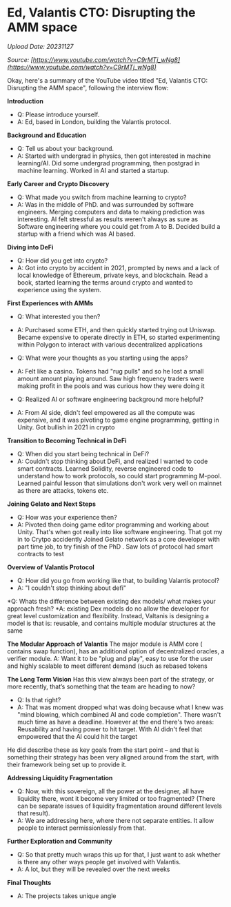 # Ed, Valantis CTO: Disrupting the AMM space

*Upload Date: 20231127*

*Source: [https://www.youtube.com/watch?v=C9rMTj_wNg8](https://www.youtube.com/watch?v=C9rMTj_wNg8)*


Okay, here's a summary of the YouTube video titled "Ed, Valantis CTO: Disrupting the AMM space", following the interview flow:

**Introduction**

*   Q: Please introduce yourself.
*   A: Ed, based in London, building the Valantis protocol.

**Background and Education**

*   Q: Tell us about your background.
*   A: Started with undergrad in physics, then got interested in machine learning/AI. Did some undergrad programming, then postgrad in machine learning. Worked in AI and started a startup.

**Early Career and Crypto Discovery**
* Q: What made you switch from machine learning to crypto?
* A: Was in the middle of PhD. and was surrounded by software engineers. Merging computers and data to making prediction was interesting. AI felt stressful as results weren't always as sure as Software engineering where you could get from A to B.
Decided build a startup with a friend which was AI based.

**Diving into DeFi**

*   Q: How did you get into crypto?
*   A: Got into crypto by accident in 2021, prompted by news and a lack of local knowledge of Ethereum, private keys, and blockchain. Read a book, started learning the terms around crypto and wanted to experience using the system.

**First Experiences with AMMs**

*   Q: What interested you then?
*   A: Purchased some ETH, and then quickly started trying out Uniswap. Became expensive to operate directly in ETH, so started experimenting within Polygon to interact with various decentralized applications

* Q: What were your thoughts as you starting using the apps?
* A:  Felt like a casino. Tokens had "rug pulls" and so he lost a small amount amount playing around. Saw high frequency traders were making profit in the pools and was curious how they were doing it
* Q: Realized AI or software engineering background more helpful?
* A: From AI side, didn't feel empowered as all the compute was expensive, and it was pivoting to game engine programming, getting in Unity. Got bullish in 2021 in crypto

**Transition to Becoming Technical in DeFi**

*   Q: When did you start being technical in DeFi?
*   A: Couldn't stop thinking about DeFi, and realized I wanted to code smart contracts. Learned Solidity, reverse engineered code to understand how to work protocols, so could start programming M-pool. Learned painful lesson that simulations don't work very well on mainnet as there are attacks, tokens etc.

**Joining Gelato and Next Steps**

*   Q: How was your experience then?
*   A: Pivoted then doing game editor programming and working about Unity. That's when got really into like software engineering. That got my in to Crytpo accidently
Joined Gelato network as a core developer with part time job, to try finish of the PhD . Saw lots of protocol had smart contracts to test

**Overview of Valantis Protocol**

*   Q: How did you go from working like that, to building Valantis protocol?
*   A: "I couldn't stop thinking about defi"

*Q: Whats the difference between existing dex models/ what makes your approach fresh?
*A: existing Dex models do no allow the developer for great level customization and flexibility. Instead, Valtanis is designing a model is that is:
reusable, and contains multiple modular structures at the same

**The Modular Approach of Valantis**
The major module is AMM core ( contains swap function), has an additional option of decentralized oracles, a verifier module.
A: Want it to be "plug and play", easy to use for the user and highly scalable to meet different demand (such as rebased tokens

**The Long Term Vision**
Has this view always been part of the strategy, or more recently, that’s something that the team are heading to now?

*   Q: Is that right?
*   A: That was moment dropped what was doing because what I knew was "mind blowing, which combined AI and code completion". There wasn't much time as have a deadline. However at the end there's two areas: Reusability and having power to hit target.
    With AI didn't feel that empowered that the Al could hit the target

He did describe these as key goals from the start point – and that is something their strategy has been very aligned around from the start, with their framework being set up to provide it.

**Addressing Liquidity Fragmentation**

*   Q: Now, with this sovereign, all the power at the designer, all have liquidity there, wont it become very limited or too fragmented? (There can be separate issues of liquidity fragmentation around different levels that result).
*   A: We are addressing here, where there not separate entities. It allow people to interact permissionlessly from that.

**Further Exploration and Community**

*   Q: So that pretty much wraps this up for that, I just want to ask whether is there any other ways people get involved with Valantis.
*   A: A lot, but they will be revealed over the next weeks

**Final Thoughts**

*   A: The projects takes unique angle
